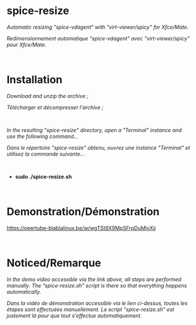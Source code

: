 # spice-resize
_Automatic resizing "spice-vdagent" with "virt-viewer/spicy" for Xfce/Mate._

_Redimensionnement automatique "spice-vdagent" avec "virt-viewer/spicy" pour Xfce/Mate._

</br>

# Installation
_Download and unzip the archive ;_

_Télécharger et décompresser l'archive ;_

</br>

_In the resulting "spice-resize" directory, open a "Terminal" instance and use the following command..._

_Dans le répertoire "spice-resize" obtenu, ouvrez une instance "Terminal" et utilisez la commande suivante..._

</br>

- **sudo ./spice-resize.sh**

</br>

# Demonstration/Démonstration
https://peertube-blablalinux.be/w/wgTSt8X9MpSFrpDuMjyXjj

</br>

# Noticed/Remarque
_In the demo video accessible via the link above, all steps are performed manually._
_The “spice-resize.sh” script is there so that everything happens automatically._

_Dans la vidéo de démonstration accessible via le lien ci-dessus, toutes les étapes sont effectuées manuellement._
_Le script "spice-resize.sh" est justement là pour que tout s'effectue automatiquement._
